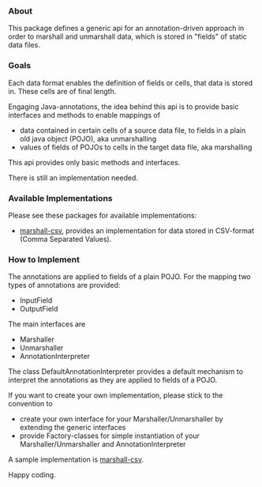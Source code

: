 ### About

This package defines a generic api for an annotation-driven approach in order to marshall and unmarshall data, which is stored in "fields" of static data files.

### Goals

Each data format enables the definition of fields or cells, that data is stored in. These cells are of final length. 

Engaging Java-annotations, the idea behind this api is to provide basic interfaces and methods to enable mappings of 

* data contained in certain cells of a source data file, to fields in a plain old java object (POJO), aka unmarshalling
* values of fields of POJOs to cells in the target data file, aka marshalling

This api provides only basic methods and interfaces.

There is still an implementation needed. 

### Available Implementations

Please see these packages for available implementations:

* [marshall-csv](https://github.com/mazlo/marshall-csv), provides an implementation for data stored in CSV-format (Comma Separated Values).

### How to Implement

The annotations are applied to fields of a plain POJO. For the mapping two types of annotations are provided:

* InputField
* OutputField

The main interfaces are

* Marshaller
* Unmarshaller
* AnnotationInterpreter

The class DefaultAnnotationInterpreter provides a default mechanism to interpret the annotations as they are applied to fields of a POJO.

If you want to create your own implementation, please stick to the convention to 

* create your own interface for your Marshaller/Unmarshaller by extending the generic interfaces
* provide Factory-classes for simple instantiation of your Marshaller/Unmarshaller and AnnotationInterpreter

A sample implementation is [marshall-csv](https://github.com/mazlo/marshall-csv).

Happy coding.
